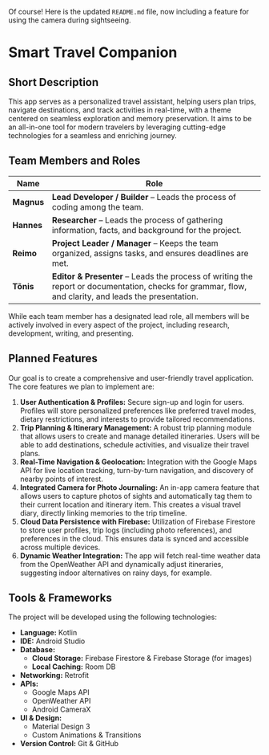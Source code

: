 Of course! Here is the updated `README.md` file, now including a feature for using the camera during sightseeing.

# Smart Travel Companion

## Short Description

This app serves as a personalized travel assistant, helping users plan trips, navigate destinations, and track activities in real-time, with a theme centered on seamless exploration and memory preservation. It aims to be an all-in-one tool for modern travelers by leveraging cutting-edge technologies for a seamless and enriching journey.

## Team Members and Roles

| Name | Role |
| --- | --- |
| **Magnus** | **Lead Developer / Builder** – Leads the process of coding among the team. |
| **Hannes** | **Researcher** – Leads the process of gathering information, facts, and background for the project. |
| **Reimo** | **Project Leader / Manager** – Keeps the team organized, assigns tasks, and ensures deadlines are met. |
| **Tõnis** | **Editor & Presenter** – Leads the process of writing the report or documentation, checks for grammar, flow, and clarity, and leads the presentation. |

While each team member has a designated lead role, all members will be actively involved in every aspect of the project, including research, development, writing, and presenting.

## Planned Features

Our goal is to create a comprehensive and user-friendly travel application. The core features we plan to implement are:

1.  **User Authentication & Profiles:** Secure sign-up and login for users. Profiles will store personalized preferences like preferred travel modes, dietary restrictions, and interests to provide tailored recommendations.
2.  **Trip Planning & Itinerary Management:** A robust trip planning module that allows users to create and manage detailed itineraries. Users will be able to add destinations, schedule activities, and visualize their travel plans.
3.  **Real-Time Navigation & Geolocation:** Integration with the Google Maps API for live location tracking, turn-by-turn navigation, and discovery of nearby points of interest.
4.  **Integrated Camera for Photo Journaling:** An in-app camera feature that allows users to capture photos of sights and automatically tag them to their current location and itinerary item. This creates a visual travel diary, directly linking memories to the trip timeline.
5.  **Cloud Data Persistence with Firebase:** Utilization of Firebase Firestore to store user profiles, trip logs (including photo references), and preferences in the cloud. This ensures data is synced and accessible across multiple devices.
6.  **Dynamic Weather Integration:** The app will fetch real-time weather data from the OpenWeather API and dynamically adjust itineraries, suggesting indoor alternatives on rainy days, for example.

## Tools & Frameworks

The project will be developed using the following technologies:

*   **Language:** Kotlin
*   **IDE:** Android Studio
*   **Database:**
    *   **Cloud Storage:** Firebase Firestore & Firebase Storage (for images)
    *   **Local Caching:** Room DB
*   **Networking:** Retrofit
*   **APIs:**
    *   Google Maps API
    *   OpenWeather API
    *   Android CameraX
*   **UI & Design:**
    *   Material Design 3
    *   Custom Animations & Transitions
*   **Version Control:** Git & GitHub
